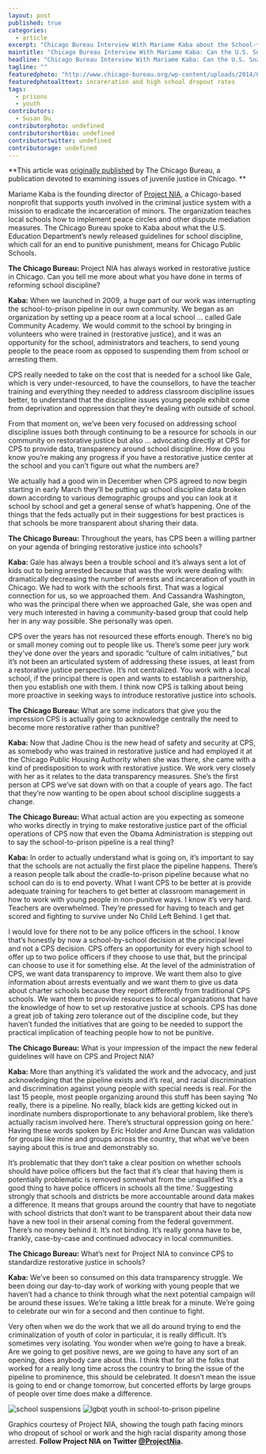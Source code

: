 ```yaml
---
layout: post
published: true
categories: 
  - article
excerpt: "Chicago Bureau Interview With Mariame Kaba about the School-to-Prison Pipleline"
maintitle: "Chicago Bureau Interview With Mariame Kaba: Can the U.S. Snap School-to-Prison Pipleline with New Rules? - {Young}ist"
headline: "Chicago Bureau Interview With Mariame Kaba: Can the U.S. Snap School-to-Prison Pipleline with New Rules?"
tagline: ""
featuredphoto: "http://www.chicago-bureau.org/wp-content/uploads/2014/01/incarceration-dropouts-fs-3-768x593.jpg"
featuredphotoalttext: incareration and high school dropout rates
tags: 
  - prisons
  - youth
contributors: 
  - Susan Du
contributorphoto: undefined
contributorshortbio: undefined
contributortwitter: undefined
contributorage: undefined
---
```


**This article was [originally published](http://www.chicago-bureau.org/qa-mariame-kaba-can-u-s-really-snap-school-prison-pipleline-new-discipline-guidelines/) by The Chicago Bureau, a publication devoted to examining issues of juvenile justice in Chicago.
**

Mariame Kaba is the founding director of [Project NIA](http://www.project-nia.org/), a Chicago-based nonprofit that supports youth involved in the criminal justice system with a mission to eradicate the incarceration of minors. The organization teaches local schools how to implement peace circles and other dispute mediation measures. The Chicago Bureau spoke to Kaba about what the U.S. Education Department’s newly released guidelines for school discipline, which call for an end to punitive punishment, means for Chicago Public Schools.

**The Chicago Bureau:** Project NIA has always worked in restorative justice in Chicago. Can you tell me more about what you have done in terms of reforming school discipline?

**Kaba:** When we launched in 2009, a huge part of our work was interrupting the school-to-prison pipeline in our own community. We began as an organization by setting up a peace room at a local school … called Gale Community Academy. We would commit to the school by bringing in volunteers who were trained in (restorative justice), and it was an opportunity for the school, administrators and teachers, to send young people to the peace room as opposed to suspending them from school or arresting them.

CPS really needed to take on the cost that is needed for a school like Gale, which is very under-resourced, to have the counsellors, to have the teacher training and everything they needed to address classroom discipline issues better, to understand that the discipline issues young people exhibit come from deprivation and oppression that they’re dealing with outside of school.

From that moment on, we’ve been very focused on addressing school discipline issues both through continuing to be a resource for schools in our community on restorative justice but also … advocating directly at CPS for CPS to provide data, transparency around school discipline. How do you know you’re making any progress if you have a restorative justice center at the school and you can’t figure out what the numbers are?

We actually had a good win in December when CPS agreed to now begin starting in early March they’ll be putting up school discipline data broken down according to various demographic groups and you can look at it school by school and get a general sense of what’s happening. One of the things that the feds actually put in their suggestions for best practices is that schools be more transparent about sharing their data.

**The Chicago Bureau:**  Throughout the years, has CPS been a willing partner on your agenda of bringing restorative justice into schools?

**Kaba:** Gale has always been a trouble school and it’s always sent a lot of kids out to being arrested because that was the work were dealing with: dramatically decreasing the number of arrests and incarceration of youth in Chicago. We had to work with the schools first. That was a logical connection for us, so we approached them. And Cassandra Washington, who was the principal there when we approached Gale, she was open and very much interested in having a community-based group that could help her in any way possible. She personally was open.

CPS over the years has not resourced these efforts enough. There’s no big or small money coming out to people like us. There’s some peer jury work they’ve done over the years and sporadic “culture of calm initiatives,” but it’s not been an articulated system of addressing these issues, at least from a restorative justice perspective. It’s not centralized. You work with a local school, if the principal there is open and wants to establish a partnership, then you establish one with them. I think now CPS is talking about being more proactive in seeking ways to introduce restorative justice into schools.

**The Chicago Bureau:**  What are some indicators that give you the impression CPS is actually going to acknowledge centrally the need to become more restorative rather than punitive?

**Kaba:** Now that Jadine Chou is the new head of safety and security at CPS, as somebody who was trained in restorative justice and had employed it at the Chicago Public Housing Authority when she was there, she came with a kind of predisposition to work with restorative justice. We work very closely with her as it relates to the data transparency measures. She’s the first person at CPS we’ve sat down with on that a couple of years ago. The fact that they’re now wanting to be open about school discipline suggests a change.

**The Chicago Bureau:**  What actual action are you expecting as someone who works directly in trying to make restorative justice part of the official operations of CPS now that even the Obama Administration is stepping out to say the school-to-prison pipeline is a real thing?

**Kaba:** In order to actually understand what is going on, it’s important to say that the schools are not actually the first place the pipeline happens. There’s a reason people talk about the cradle-to-prison pipeline because what no school can do is to end poverty. What I want CPS to be better at is provide adequate training for teachers to get better at classroom management in how to work with young people in non-punitive ways. I know it’s very hard. Teachers are overwhelmed. They’re pressed for having to teach and get scored and fighting to survive under No Child Left Behind. I get that.

I would love for there not to be any police officers in the school. I know that’s honestly by now a school-by-school decision at the principal level and not a CPS decision. CPS offers an opportunity for every high school to offer up to two police officers if they choose to use that, but the principal can choose to use it for something else. At the level of the administration of CPS, we want data transparency to improve. We want them also to give information about arrests eventually and we want them to give us data about charter schools because they report differently from traditional CPS schools. We want them to provide resources to local organizations that have the knowledge of how to set up restorative justice at schools. CPS has done a great job of taking zero tolerance out of the discipline code, but they haven’t funded the initiatives that are going to be needed to support the practical implication of teaching people how to not be punitive.

**The Chicago Bureau:**  What is your impression of the impact the new federal guidelines will have on CPS and Project NIA?

**Kaba:** More than anything it’s validated the work and the advocacy, and just acknowledging that the pipeline exists and it’s real, and racial discrimination and discrimination against young people with special needs is real. For the last 15 people, most people organizing around this stuff has been saying ‘No really, there is a pipeline. No really, black kids are getting kicked out in inordinate numbers disproportionate to any behavioral problem, like there’s actually racism involved here. There’s structural oppression going on here.’ Having these words spoken by Eric Holder and Arne Duncan was validation for groups like mine and groups across the country, that what we’ve been saying about this is true and demonstrably so.

It’s problematic that they don’t take a clear position on whether schools should have police officers but the fact that it’s clear that having them is potentially problematic is removed somewhat from the unqualified ‘It’s a good thing to have police officers in schools all the time.’ Suggesting strongly that schools and districts be more accountable around data makes a difference. It means that groups around the country that have to negotiate with school districts that don’t want to be transparent about their data now have a new tool in their arsenal coming from the federal government. There’s no money behind it. It’s not binding. It’s really gonna have to be, frankly, case-by-case and continued advocacy in local communities.

**The Chicago Bureau:**  What’s next for Project NIA to convince CPS to standardize restorative justice in schools?

**Kaba:** We’ve been so consumed on this data transparency struggle. We been doing our day-to-day work of working with young people that we haven’t had a chance to think through what the next potential campaign will be around these issues. We’re taking a little break for a minute. We’re going to celebrate our win for a second and then continue to fight.

Very often when we do the work that we all do around trying to end the criminalization of youth of color in particular, it is really difficult. It’s sometimes very isolating. You wonder when we’re going to have a break. Are we going to get positive news, are we going to have any sort of an opening, does anybody care about this. I think that for all the folks that worked for a really long time across the country to bring the issue of the pipeline to prominence, this should be celebrated. It doesn’t mean the issue is going to end or change tomorrow, but concerted efforts by large groups of people over time does make a difference.

<img src='http://www.chicago-bureau.org/wp-content/uploads/2013/10/suspensions-fs-2-page-001.jpg' alt='school suspensions' title='school suspensions' class='col12'>

<img src='http://www.chicago-bureau.org/wp-content/uploads/2013/10/lgbt-rj-combo-791x1024.jpg' alt='lgbqt youth in school-to-prison pipeline' title='lgbqt youth in school-to-prison pipeline' class='col12'>


Graphics courtesy of Project NIA, showing the tough path facing minors who dropout of school or work and the high racial disparity among those arrested.
**Follow Project NIA on Twitter [@ProjectNia](https://twitter.com/projectnia).**